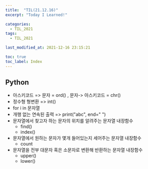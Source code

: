 ```yaml
---
title:  "TIL(21.12.16)"
excerpt: "Today I Learned!"

categories:
  - TIL_2021
tags:
  - TIL_2021

last_modified_at: 2021-12-16 23:15:21

toc: true
toc_label: Index
---
```


## Python

- 아스키코드 => 문자 = ord() , 문자-> 아스키코드 = chr()
- 정수형 형변환 => int()
- for i in 문자열
- 개행 없는 연속된 출력 => print("abc", end=" ")
- 문자열에서 찾고자 하는 문자의 위치를 알려주는 문자열 내장함수
    - find()
    - index()
- 문자열에서 원하는 문자가 몇개 들어있는지 세어주는 문자열 내장함수 
    - count
- 문자열을 전부 대문자 혹은 소문자로 변환해 반환하는 문자열 내장함수
    - upper()
    - lower()